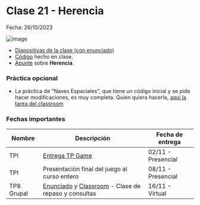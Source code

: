 # Clase 21 - Herencia

Fecha: 26/10/2023

![image](https://github.com/pdepjm/bitacoras/assets/48812037/7c98de18-9ff9-4dcc-891e-8dc72f44c3dd)


- [Diapositivas de la clase (con enunciado)](https://docs.google.com/presentation/d/1Le1Pqv_UA2tZu62e-1s-H_knTBf_URDmN1Vy4JazJdU/edit?usp=sharing)
- [Código](https://github.com/pdepjm/2023-o-clase21) hecho en clase.
- [Apunte](https://docs.google.com/document/d/1KdG7NrKPgPh4bAcyLuDG2G1iWP7Ze2GFs91qzlvDKqI/edit) sobre **Herencia**.

### Práctica opcional
- La práctica de "Naves Espaciales", que tiene un código inicial y se pide hacer modificaciones, es muy completa. Quien quiera hacerla, [aquí la tarea del classroom](https://classroom.github.com/a/ohJ36njy)

### Fechas importantes

| Nombre | Descripción | Fecha de entrega |
|-------|-------------|------------------|
| TPI | [Entrega TP Game](https://docs.google.com/document/d/1zgrpnb2kgFDts-XOnC8Y5fjXyjqHN9bQCeUCdQ31ePM/edit#heading=h.5x4kmxbylg1p) | 02/11 - Presencial|
| TPI | Presentación final del juego al curso entero | 08/11 - Presencial |
| TP8 Grupal | [Enunciado](https://docs.google.com/document/d/1KldYwUcJFXM1Exgd-GnLj1ha0rqwWzs4ZT8e5_dRdls/edit) y [Classroom](https://classroom.github.com/a/7m5IlbQo) - Clase de repaso y consultas | 16/11 - Virtual |

